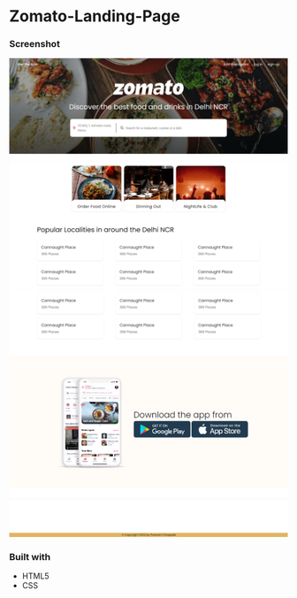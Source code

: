 # Zomato-Landing-Page
### Screenshot

![desktop-view](1.PNG)
![desktop-view](2.PNG)
![desktop-view](3.PNG)
![desktop-view](4.PNG)
![desktop-view](5.PNG)

### Built with

- HTML5
- CSS

